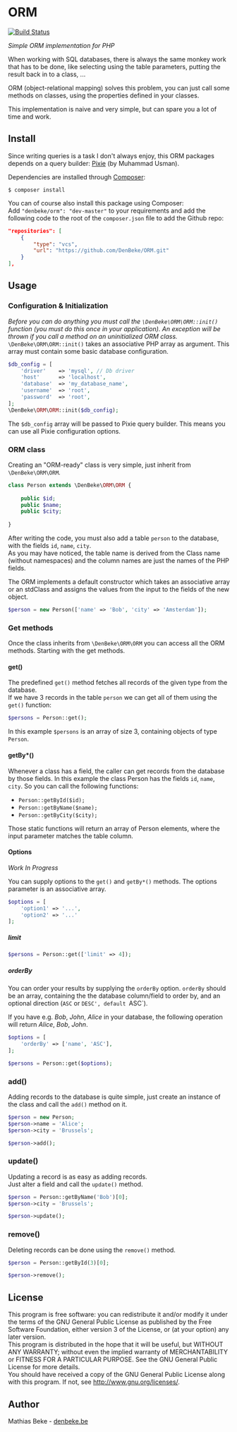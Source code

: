 ORM
===

[![Build Status](https://travis-ci.org/DenBeke/ORM.svg?branch=master)](https://travis-ci.org/DenBeke/ORM)

*Simple ORM implementation for PHP*

When working with SQL databases, there is always the same monkey work that has to be done,
like selecting using the table parameters, putting the result back in to a class, ...

ORM (object-relational mapping) solves this problem, you can just call some methods on classes,
using the properties defined in your classes.

This implementation is naive and very simple, but can spare you a lot of time and work.


Install
-------

Since writing queries is a task I don't always enjoy, this ORM packages depends on a query builder: [Pixie](https://github.com/usmanhalalit/pixie) (by Muhammad Usman).

Dependencies are installed through [Composer](https://getcomposer.org):

    $ composer install


You can of course also install this package using Composer:  
Add `"denbeke/orm": "dev-master"` to your requirements and add the following code to the root
of the `composer.json` file to add the Github repo:

```json
"repositories": [
    {
        "type": "vcs",
        "url": "https://github.com/DenBeke/ORM.git"
    }
],
```

Usage
-----

### Configuration & Initialization

*Before you can do anything you must call the `\DenBeke\ORM\ORM::init()` function (you must do this once in your application). An exception will be thrown if you call a method on an uninitialized ORM class.*  
`\DenBeke\ORM\ORM::init()` takes an associative PHP array as argument. This array must contain some basic database configuration.

```php
$db_config = [
    'driver'    => 'mysql', // Db driver
    'host'      => 'localhost',
    'database'  => 'my_database_name',
    'username'  => 'root',
    'password'  => 'root',
];
\DenBeke\ORM\ORM::init($db_config);
```

The `$db_config` array will be passed to Pixie query builder. This means you can use all Pixie configuration options.



### ORM class

Creating an "ORM-ready" class is very simple, just inherit from `\DenBeke\ORM\ORM`.

```php
class Person extends \DenBeke\ORM\ORM {
    
    public $id;
    public $name;
    public $city;
    
}
```

After writing the code, you must also add a table `person` to the database, with the fields `id`, `name`, `city`.  
As you may have noticed, the table name is derived from the Class name (without namespaces) and the column names are just the names of the PHP fields.

The ORM implements a default constructor which takes an associative array or an stdClass and assigns the values from the input to the fields of the new object.

```php
$person = new Person(['name' => 'Bob', 'city' => 'Amsterdam']);
```


### Get methods

Once the class inherits from `\DenBeke\ORM\ORM` you can access all the ORM methods. Starting with the get methods.

#### get()

The predefined `get()` method fetches all records of the given type from the database.  
If we have 3 records in the table `person` we can get all of them using the `get()` function:

```php
$persons = Person::get();
```

In this example `$persons` is an array of size 3, containing objects of type `Person`.

#### getBy*()

Whenever a class has a field, the caller can get records from the database by those fields. In this example the class Person has the fields `id`, `name`, `city`. So you can call the following functions:

* `Person::getById($id);`
* `Person::getByName($name);`
* `Person::getByCity($city);`

Those static functions will return an array of Person elements, where the input parameter matches the table column.

#### Options

*Work In Progress*

You can supply options to the `get()` and `getBy*()` methods. The options parameter is an associative array.

```php
$options = [
    'option1' => '...',
    'option2' => '...'
];
```

##### limit

```php
$persons = Person::get(['limit' => 4]);
```

##### orderBy

You can order your results by supplying the `orderBy` option. `orderBy` should be an array,
containing the the database column/field to order by, and an optional direction (`ASC` or `DESC', default `ASC`).

If you have e.g. *Bob*, *John*, *Alice* in your database, the following operation will return *Alice*, *Bob*, *John*.

```php
$options = [
    'orderBy' => ['name', 'ASC'],
];

$persons = Person::get($options);
```


### add()

Adding records to the database is quite simple, just create an instance of the class and call the `add()` method on it.

```php
$person = new Person;
$person->name = 'Alice';
$person->city = 'Brussels';

$person->add();
```


### update()

Updating a record is as easy as adding records.  
Just alter a field and call the `update()` method.

```php
$person = Person::getByName('Bob')[0];
$person->city = 'Brussels';

$person->update();
```


### remove()

Deleting records can be done using the `remove()` method.

```php
$person = Person::getById(3)[0];

$person->remove();
```


License
-------

This program is free software: you can redistribute it and/or modify
it under the terms of the GNU General Public License as published by
the Free Software Foundation, either version 3 of the License, or
(at your option) any later version.  
This program is distributed in the hope that it will be useful,
but WITHOUT ANY WARRANTY; without even the implied warranty of
MERCHANTABILITY or FITNESS FOR A PARTICULAR PURPOSE.  See the
GNU General Public License for more details.  
You should have received a copy of the GNU General Public License
along with this program.  If not, see <http://www.gnu.org/licenses/>.



Author
------

Mathias Beke - [denbeke.be](http://denbeke.be/)
